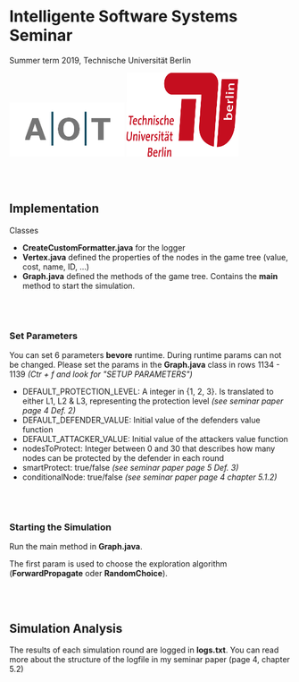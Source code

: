 # Intelligente Software Systems Seminar 
Summer term 2019, Technische Universität Berlin 

![](aot-logo.png) <img src="tu_logo.png"  width="200" height="150">

<br>
<br>


## Implementation
Classes 
- __CreateCustomFormatter.java__ for the logger
- __Vertex.java__ defined the properties of the nodes in the game tree (value, cost, name, ID, ...) 
- __Graph.java__ defined the methods of the game tree. Contains the __main__ method to start the simulation. 

<br>
<br>


### Set Parameters
You can set 6 parameters __bevore__ runtime. During runtime params can not be changed. 
Please set the params in the __Graph.java__ class in rows 1134 - 1139 *(Ctr + f and look for "SETUP PARAMETERS")*


- DEFAULT_PROTECTION_LEVEL: A integer in {1, 2, 3}. Is translated to either L1, L2 & L3, representing the protection level *(see seminar paper page 4 Def. 2)* 
- DEFAULT_DEFENDER_VALUE: Initial value of the defenders value function
- DEFAULT_ATTACKER_VALUE: Initial value of the attackers value function
- nodesToProtect: Integer between 0 and 30 that describes how many nodes can be protected by the defender in each round 
- smartProtect: true/false *(see seminar paper page 5 Def. 3)*
- conditionalNode: true/false  *(see seminar paper page 4 chapter 5.1.2)* 

<br>
<br>

### Starting the Simulation
Run the main method in __Graph.java__. 

The first param is used to choose the exploration algorithm (__ForwardPropagate__ oder __RandomChoice__). 

<br>
<br>


## Simulation Analysis

The results of each simulation round are logged in __logs.txt__. You can read more about the structure of the
logfile in my seminar paper (page 4, chapter 5.2)

